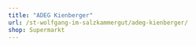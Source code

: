 ```yaml
---
title: "ADEG Kienberger"
url: /st-wolfgang-im-salzkammergut/adeg-kienberger/
shop: Supermarkt
---
```

